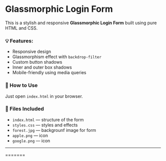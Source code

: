 # Glassmorphic Login Form

This is a stylish and responsive **Glassmorphic Login Form** built using pure HTML and CSS.

### 💡 Features:
- Responsive design
- Glassmorphism effect with `backdrop-filter`
- Custom button shadows
- Inner and outer box shadows
- Mobile-friendly using media queries



### 🚀 How to Use

Just open `index.html` in your browser.

### 📁 Files Included
- `index.html` — structure of the form
- `styles.css` — styles and effects
- `forest.jpg` — backgrounf image for form
- `apple.png`  — icon
- `google.png` — icon

---
=======

